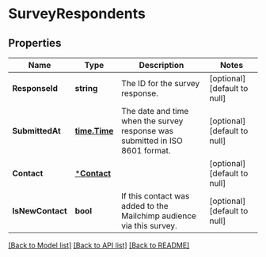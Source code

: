 # SurveyRespondents

## Properties
Name | Type | Description | Notes
------------ | ------------- | ------------- | -------------
**ResponseId** | **string** | The ID for the survey response. | [optional] [default to null]
**SubmittedAt** | [**time.Time**](time.Time.md) | The date and time when the survey response was submitted in ISO 8601 format. | [optional] [default to null]
**Contact** | [***Contact**](Contact.md) |  | [optional] [default to null]
**IsNewContact** | **bool** | If this contact was added to the Mailchimp audience via this survey. | [optional] [default to null]

[[Back to Model list]](../README.md#documentation-for-models) [[Back to API list]](../README.md#documentation-for-api-endpoints) [[Back to README]](../README.md)


